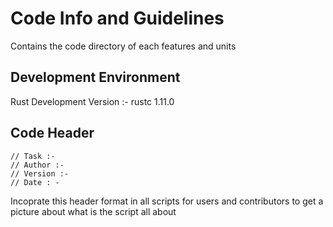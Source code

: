 # Code Info and Guidelines 

Contains the code directory of each features and units

## Development Environment

Rust Development Version :- rustc 1.11.0 

## Code Header

~~~~
// Task :- 
// Author :- 
// Version :- 
// Date : -
~~~~

Incoprate this header format in all scripts for users and contributors to get a picture about what is the script all about

